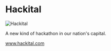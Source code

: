 # Hackital

![Hackital](http:///hackital-logo/img.png)

A new kind of hackathon in our nation's capital.

www.hackital.com

